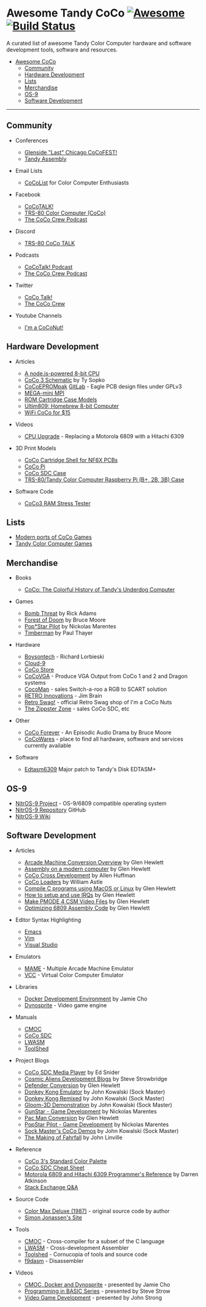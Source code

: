 # Awesome Tandy CoCo [![Awesome](https://awesome.re/badge-flat.svg)](https://awesome.re) [![Build Status](https://travis-ci.org/dougmasten/awesome-coco.svg?branch=master)](https://travis-ci.org/dougmasten/awesome-coco)

A curated list of awesome Tandy Color Computer hardware and software development tools, software and resources.

- [Awesome CoCo](#awesome-coco)
    - [Community](#community)
    - [Hardware Development](#hardware-development)
    - [Lists](#lists)
    - [Merchandise](#merchandise)
    - [OS-9](#os-9)
    - [Software Development](#software-development)

- - -
## Community

* Conferences
    * [Glenside "Last" Chicago CoCoFEST!](http://www.glensideccc.com/)
    * [Tandy Assembly](http://www.tandyassembly.com/)

* Email Lists
    * [CoCoList](https://pairlist5.pair.net/mailman/listinfo/coco) for Color Computer Enthusiasts

* Facebook
    * [CoCoTALK!](https://www.facebook.com/cocotalklive/)
    * [TRS-80 Color Computer (CoCo)](https://www.facebook.com/groups/2359462640/)
    * [The CoCo Crew Podcast](https://www.facebook.com/groups/1606095809633762/)

* Discord
    * [TRS-80 CoCo TALK](https://discordapp.com/invite/4J5nHXm)

* Podcasts
    * [CoCoTalk! Podcast](http://cocotalk.live/)
    * [The CoCo Crew Podcast](http://www.cococrew.org)

* Twitter
    * [CoCo Talk!](https://twitter.com/CoCoTALKlive)
    * [The CoCo Crew](https://twitter.com/CoCoCrewPodcast)

* Youtube Channels
    * [I'm a CoCoNut!](https://www.youtube.com/channel/UCspFbd1b1vwuhsj0ZVehd2w)

## Hardware Development

* Articles
    * [A node.js-powered 8-bit CPU](https://www.perkin.org.uk/posts/a-nodejs-powered-8-bit-cpu-part-one.html)
    * [CoCo 3 Schematic](http://www.colorcomputerarchive.com/coco/Documents/Manuals/Hardware/Color%20Computer%203%20Revised%20Schematic%20%28Ty%20Sopko%29.pdf) by Ty Sopko
    * [CoCoEPROMpak](http://www.nf6x.net/2013/10/cocoeprompak/) [GitLab](https://gitlab.com/NF6X_Retrocomputing/CoCoEPROMpak) - Eagle PCB design files under GPLv3
    * [MEGA-mini MPI](https://thezippsterzone.com/2018/05/09/mega-mini-mpi/)
    * [ROM Cartridge Case Models](https://gitlab.com/NF6X_Retrocomputing/CoCoProgramPakCases)
    * [Ultim809: Homebrew 8-bit Computer](http://www.msarnoff.org/6809/)
    * [WiFi CoCo for $15](https://subethasoftware.com/2018/02/01/wifi-coco-for-15-or-for-any-retro-computer-with-an-rs-232-port/)

* Videos
    * [CPU Upgrade](https://youtu.be/yDq0_MCY87o) - Replacing a Motorola 6809 with a Hitachi 6309

* 3D Print Models
    * [CoCo Cartridge Shell for NF6X PCBs](https://www.thingiverse.com/thing:2536842)
    * [CoCo Pi](https://www.thingiverse.com/thing:2247877)
    * [CoCo SDC Case](https://www.thingiverse.com/thing:1592139)
    * [TRS-80/Tandy Color Computer Raspberry Pi (B+, 2B, 3B) Case](https://www.thingiverse.com/thing:1584811)

* Software Code
    * [CoCo3 RAM Stress Tester](https://github.com/richard42/cocostress)

## Lists

* [Modern ports of CoCo Games](http://subethasoftware.com/2014/02/21/modern-ports-of-coco-games/)
* [Tandy Color Computer Games](http://www.lcurtisboyle.com/nitros9/coco_game_list.html)

## Merchandise

* Books
    * [CoCo: The Colorful History of Tandy's Underdog Computer](https://www.amazon.com/CoCo-Colorful-History-Underdog-Computer/dp/1466592478)

* Games
    * [Bomb Threat](http://rickadams.org/bombthreat/) by Rick Adams
    * [Forest of Doom](http://fod.gracenote.ca/) by Bruce Moore
    * [Pop\*Star Pilot](http://www.nickmarentes.com/ProjectArchive/popstar.html) by Nickolas Marentes
    * [Timberman](http://8bit256.com/dvds/) by Paul Thayer

* Hardware
    * [Boysontech](https://boysontech.com/marketplace) - Richard Lorbieski
    * [Cloud-9](http://www.cloud9tech.com/)
    * [CoCo Store](https://www.colorcomputerstore.com)
    * [CoCoVGA](http://cocovga.com/) - Produce VGA Output from CoCo 1 and 2 and Dragon systems
    * [CocoMan](http://coco3scartcable.com) - sales Switch-a-roo a RGB to SCART solution
    * [RETRO Innovations](http://store.go4retro.com/coco) - Jim Brain
    * [Retro Swag!](http://8bit256.com) - official Retro Swag shop of I'm a CoCo Nuts
    * [The Zippster Zone](https://thezippsterzone.com) - sales CoCo SDC, etc

* Other
    * [CoCo Forever](http://cocoforever.gracenote.ca/) - An Episodic Audio Drama by Bruce Moore
    * [CoCoWares](http://cocowares.com/) - place to find all hardware, software and services currently available

* Software
    * [Edtasm6309](http://aaronwolfe.com/robert.gault/Coco/Sales/Edtasm6309.htm) Major patch to Tandy's Disk EDTASM+

## OS-9

* [NitrOS-9 Project](http://www.nitros9.org/battle.html) - OS-9/6809 compatible operating system
* [NitrOS-9 Repository](https://github.com/boisy/nitros9) GitHub
* [NitrOS-9 Wiki](https://nitros9.sourceforge.io/wiki/index.php/Main_Page)

## Software Development

* Articles
    * [Arcade Machine Conversion Overview](https://nowhereman999.wordpress.com/2018/01/20/arcade-machine-conversion-to-the-coco-overview/) by Glen Hewlett
    * [Assembly on a modern computer](https://nowhereman999.wordpress.com/2017/06/19/coco-6809-assembly-on-a-modern-computer/) by Glen Hewlett
    * [CoCo Cross Development](https://www.vintageisthenewold.com/coco-cross-development-part-1/) by Allen Huffman
    * [CoCo Loaders](http://lost.l-w.ca/0x05/wp-content/uploads/2010/02/Coco-Loaders.pdf) by William Astle
    * [Compile C programs using MacOS or Linux](https://nowhereman999.wordpress.com/2016/11/08/compiling-c-programs-for-the-old-radio-shack-trs-80-color-computer-running-under-rsdos-using-macos-or-linux/) by Glen Hewlett
    * [How to setup and use IRQs](https://nowhereman999.wordpress.com/2017/11/17/how-to-setup-and-use-irqs-on-the-trs-80-color-computer-part-1-what-is-an-irq-and-when-would-i-use-it/) by Glen Hewlett
    * [Make PMODE 4 CSM Video Files](https://nowhereman999.wordpress.com/2017/07/31/how-to-make-pmode-4-csm-video-files-for-the-coco-trs-80-color-computer/) by Glen Hewlett
    * [Optimizing 6809 Assembly Code](https://nowhereman999.wordpress.com/2017/09/14/optimizing-6809-assembly-code-part-1-quick-and-easy-changes-to-speedup-your-code/) by Glen Hewlett

* Editor Syntax Highlighting
    * [Emacs](https://gitlab.com/NF6X_Retrocomputing/lwasm-mode)
    * [Vim](https://github.com/74hc595/Ultim809/blob/master/code/as6809.vim)
    * [Visual Studio](https://marketplace.visualstudio.com/items?itemName=Tandy.6x09-assembly)

* Emulators
    * [MAME](http://www.mamedev.org/release.html) - Multiple Arcade Machine Emulator
    * [VCC](https://github.com/VCCE/VCC/releases) - Virtual Color Computer Emulator

* Libraries
    * [Docker Development Environment](https://github.com/jamieleecho/coco-dev) by Jamie Cho
    * [Dynosprite](https://github.com/richard42/dynosprite) - Video game engine

* Manuals
    * [CMOC](https://perso.b2b2c.ca/~sarrazip/dev/cmoc-manual.html)
    * [CoCo SDC](https://goo.gl/bZ9ebS)
    * [LWASM](http://lwtools.projects.l-w.ca/manual/manual.pdf)
    * [ToolShed](http://toolshed.sourceforge.net/ToolShed.html)

* Project Blogs
    * [CoCo SDC Media Player](https://thezippsterzone.com/2018/05/14/coco-sdc-media-player/) by Ed Snider
    * [Cosmic Aliens Development Blogs](http://cosmicaliens.com/development-blog/) by Steve Strowbridge
    * [Defender Conversion](https://nowhereman999.wordpress.com/2017/12/31/defender-conversion-for-the-coco-3-part-1/) by Glen Hewlett
    * [Donkey Kong Emulator](http://users.axess.com/twilight/sock/dk/index.html) by John Kowalski (Sock Master)
    * [Donkey Kong Remixed](http://users.axess.com/twilight/sock/dkremix/index.html) by John Kowalski (Sock Master)
    * [Gloom-3D Demonstration](http://users.axess.com/twilight/sock/gloom/gloom.html) by John Kowalski (Sock Master)
    * [GunStar - Game Development](http://www.nickmarentes.com/Gunstar/index.html) by Nickolas Marentes
    * [Pac Man Conversion](https://nowhereman999.wordpress.com/2016/12/29/zilog-z80-to-motorola-6809-transcode-part-001/) by Glen Hewlett
    * [PopStar Pilot - Game Development](http://www.nickmarentes.com/PopstarPilot/index.html) by Nickolas Marentes
    * [Sock Master's CoCo Demos](http://users.axess.com/twilight/sock/cocofile/demo.html) by John Kowalski (Sock Master)
    * [The Making of Fahrfall](http://fahrfall.blogspot.com/) by John Linville

* Reference
    * [CoCo 3's Standard Color Palette](http://fd501.com/home/blog/coco-color-palette/)
    * [CoCo SDC Cheat Sheet](https://www.dropbox.com/s/rynovisntnylnit/cocosdccheat.pdf?dl=0)
    * [Motorola 6809 and Hitachi 6309 Programmer's Reference](https://thezippsterzone.com/wp-content/uploads/2018/06/6x09_Instruction_Sets.pdf) by Darren Atkinson
    * [Stack Exchange Q&A](https://retrocomputing.stackexchange.com/questions/tagged/color-computer)

* Source Code
    * [Color Max Deluxe (1987)](https://github.com/milliluk/colormax) - original source code by author
    * [Simon Jonassen's Site](http://www.roust-it.dk/coco/)

* Tools
    * [CMOC](https://perso.b2b2c.ca/~sarrazip/dev/cmoc.html) - Cross-compiler for a subset of the C language
    * [LWASM](http://lwtools.projects.l-w.ca/) - Cross-development Assembler
    * [Toolshed](https://github.com/boisy/toolshed) - Cornucopia of tools and source code
    * [f9dasm](https://github.com/Arakula/f9dasm) - Disassembler

* Videos
    * [CMOC, Docker and Dynosprite](https://youtu.be/zn_iLt9j900) - presented by Jamie Cho
    * [Programming in BASIC Series](https://www.youtube.com/watch?v=bidwWkEkuSI&list=PLpy5fe6Zd8ccUvxkGHgvLGo70jScz-7wT) - presented by Steve Strow
    * [Video Game Development](https://youtu.be/6wCLunU_dno) - presented by John Strong

